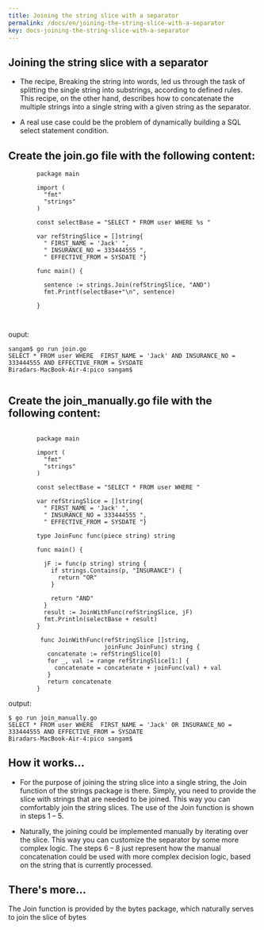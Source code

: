 ```yaml
---
title: Joining the string slice with a separator
permalink: /docs/en/joining-the-string-slice-with-a-separator
key: docs-joining-the-string-slice-with-a-separator
---
```



## Joining the string slice with a separator

- The recipe, Breaking the string into words, led us through the task of splitting the single string into substrings, according to defined rules. This recipe, on the other hand, describes how to concatenate the multiple strings into a single string with a given string as the separator.

- A real use case could be the problem of dynamically building a SQL select statement condition. 


## Create the join.go file with the following content:

```
        package main

        import (
          "fmt"
          "strings"
        )

        const selectBase = "SELECT * FROM user WHERE %s "

        var refStringSlice = []string{
          " FIRST_NAME = 'Jack' ",
          " INSURANCE_NO = 333444555 ",
          " EFFECTIVE_FROM = SYSDATE "}

        func main() {

          sentence := strings.Join(refStringSlice, "AND")
          fmt.Printf(selectBase+"\n", sentence)

        }



```
ouput: 
```
sangam$ go run join.go
SELECT * FROM user WHERE  FIRST_NAME = 'Jack' AND INSURANCE_NO = 333444555 AND EFFECTIVE_FROM = SYSDATE  
Biradars-MacBook-Air-4:pico sangam$


```


## Create the join_manually.go file with the following content:

```

        package main

        import (
          "fmt"
          "strings"
        )

        const selectBase = "SELECT * FROM user WHERE "

        var refStringSlice = []string{
          " FIRST_NAME = 'Jack' ",
          " INSURANCE_NO = 333444555 ",
          " EFFECTIVE_FROM = SYSDATE "}

        type JoinFunc func(piece string) string

        func main() {

          jF := func(p string) string {
            if strings.Contains(p, "INSURANCE") {
              return "OR"
            }

            return "AND"
          }
          result := JoinWithFunc(refStringSlice, jF)
          fmt.Println(selectBase + result)
        }

         func JoinWithFunc(refStringSlice []string,
                           joinFunc JoinFunc) string {
           concatenate := refStringSlice[0]
           for _, val := range refStringSlice[1:] {
             concatenate = concatenate + joinFunc(val) + val
           }
           return concatenate
        }

```
output: 

```
$ go run join_manually.go
SELECT * FROM user WHERE  FIRST_NAME = 'Jack' OR INSURANCE_NO = 333444555 AND EFFECTIVE_FROM = SYSDATE 
Biradars-MacBook-Air-4:pico sangam$ 
```

## How it works...

- For the purpose of joining the string slice into a single string, the Join function of the strings package is there. Simply, you need to provide the slice with strings that are needed to be joined. This way you can comfortably join the string slices. The use of the Join function is shown in steps 1 – 5.

- Naturally, the joining could be implemented manually by iterating over the slice. This way you can customize the separator by some more complex logic. The steps 6 – 8 just represent how the manual concatenation could be used with more complex decision logic, based on the string that is currently processed.

## There's more...

The Join function is provided by the bytes package, which naturally serves to join the slice of bytes
